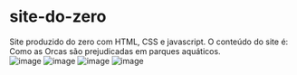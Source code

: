 # site-do-zero
Site produzido do zero com HTML, CSS e javascript. O conteúdo do site é: Como as Orcas são prejudicadas em parques aquáticos.  
![image](https://user-images.githubusercontent.com/124001731/228420653-79ec0ccd-0a37-4f22-9da4-7e19d5083078.png)
![image](https://user-images.githubusercontent.com/124001731/228420684-36c572e6-a2ab-47ba-9de9-fe4fa872eff0.png)
![image](https://user-images.githubusercontent.com/124001731/228420729-cc366b00-18a8-49ae-9598-0f78c9f14613.png)
![image](https://user-images.githubusercontent.com/124001731/228420758-98176a79-f619-4618-b086-8b06ecc5aa94.png)
